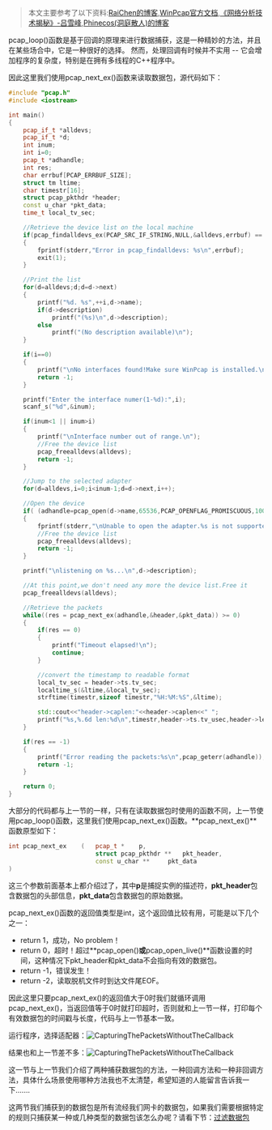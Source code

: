 > 本文主要参考了以下资料:[RaiChen的博客](http://www.cnblogs.com/raichen/p/4128819.html),[WinPcap官方文档](http://www.ferrisxu.com/WinPcap/html/index.html),[《网络分析技术揭秘》-吕雪峰](http://book.douban.com/subject/10830686/),[Phinecos(洞庭散人)的博客](http://www.cnblogs.com/phinecos/archive/2008/10/20/1315176.html)

pcap_loop()函数是基于回调的原理来进行数据捕获，这是一种精妙的方法，并且在某些场合中，它是一种很好的选择。 然而，处理回调有时候并不实用 -- 它会增加程序的复杂度，特别是在拥有多线程的C++程序中。

因此这里我们使用pcap_next_ex()函数来读取数据包，源代码如下：

``` C++
#include "pcap.h"
#include <iostream>

int main()
{
    pcap_if_t *alldevs;
    pcap_if_t *d;
    int inum;
    int i=0;
    pcap_t *adhandle;
    int res;
    char errbuf[PCAP_ERRBUF_SIZE];
    struct tm ltime;
    char timestr[16];
    struct pcap_pkthdr *header;
    const u_char *pkt_data;
    time_t local_tv_sec;

    //Retrieve the device list on the local machine
    if(pcap_findalldevs_ex(PCAP_SRC_IF_STRING,NULL,&alldevs,errbuf) == -1)
    {
        fprintf(stderr,"Error in pcap_findalldevs: %s\n",errbuf);
        exit(1);
    }

    //Print the list
    for(d=alldevs;d;d=d->next)
    {
        printf("%d. %s",++i,d->name);
        if(d->description)
            printf("(%s)\n",d->description);
        else
            printf("(No description available)\n");
    }

    if(i==0)
    {
        printf("\nNo interfaces found!Make sure WinPcap is installed.\n");
        return -1;
    }

    printf("Enter the interface numer(1-%d):",i);
    scanf_s("%d",&inum);

    if(inum<1 || inum>i)
    {
        printf("\nInterface number out of range.\n");
        //Free the device list
        pcap_freealldevs(alldevs);
        return -1;
    }

    //Jump to the selected adapter
    for(d=alldevs,i=0;i<inum-1;d=d->next,i++);

    //Open the device
    if( (adhandle=pcap_open(d->name,65536,PCAP_OPENFLAG_PROMISCUOUS,1000,NULL,errbuf)) == NULL)
    {
        fprintf(stderr,"\nUnable to open the adapter.%s is not supported by WinPcap\n",d->name);
        //Free the device list
        pcap_freealldevs(alldevs);
        return -1;
    }

    printf("\nlistening on %s...\n",d->description);

    //At this point,we don't need any more the device list.Free it
    pcap_freealldevs(alldevs);

    //Retrieve the packets
    while((res = pcap_next_ex(adhandle,&header,&pkt_data)) >= 0)
    {
        if(res == 0)
        {
            printf("Timeout elapsed!\n");
            continue;
        }

        //convert the timestamp to readable format
        local_tv_sec = header->ts.tv_sec;
        localtime_s(&ltime,&local_tv_sec);
        strftime(timestr,sizeof timestr,"%H:%M:%S",&ltime);

        std::cout<<"header->caplen:"<<header->caplen<<" ";
        printf("%s,%.6d len:%d\n",timestr,header->ts.tv_usec,header->len);
    }

    if(res == -1)
    {
        printf("Error reading the packets:%s\n",pcap_geterr(adhandle));
        return -1;
    }

    return 0;
}
```

大部分的代码都与上一节的一样，只有在读取数据包时使用的函数不同，上一节使用pcap_loop()函数，这里我们使用pcap_next_ex()函数。**pcap_next_ex()**函数原型如下：

``` C++
int pcap_next_ex    (   pcap_t *    p,
                        struct pcap_pkthdr **   pkt_header,
                        const u_char **     pkt_data     
)   
```

这三个参数前面基本上都介绍过了，其中**p**是捕捉实例的描述符，**pkt_header**包含数据包的头部信息，**pkt_data**包含数据包的原始数据。

pcap_next_ex()函数的返回值类型是int，这个返回值比较有用，可能是以下几个之一：
- return 1，成功，No problem！
- return 0，超时！超过**pcap_open()**或**pcap_open_live()**函数设置的时间，这种情况下pkt_header和pkt_data不会指向有效的数据包。
- return -1，错误发生！
- return -2，读取脱机文件时到达文件尾EOF。

因此这里只要pcap_next_ex()的返回值大于0时我们就循环调用pcap_next_ex()，当返回值等于0时就打印超时，否则就和上一节一样，打印每个有效数据包的时间戳与长度，代码与上一节基本一致。

运行程序，选择适配器：![CapturingThePacketsWithoutTheCallback](https://raw.githubusercontent.com/Heatwave/Blog/master/images/Sniffer_CapturingThePacketsWithoutTheCallback0.JPG)

结果也和上一节差不多：![CapturingThePacketsWithoutTheCallback](https://raw.githubusercontent.com/Heatwave/Blog/master/images/Sniffer_CapturingThePacketsWithoutTheCallback1.JPG)

这一节与上一节我们介绍了两种捕获数据包的方法，一种回调方法和一种非回调方法，具体什么场景使用哪种方法我也不太清楚，希望知道的人能留言告诉我一下.......

这两节我们捕获到的数据包是所有流经我们网卡的数据包，如果我们需要根据特定的规则只捕获某一种或几种类型的数据包该怎么办呢？请看下节：[过滤数据包](filter-network-packet.md)

